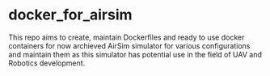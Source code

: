 # docker_for_airsim
This repo aims to create, maintain Dockerfiles and ready to use docker containers for now archieved AirSim simulator for various configurations and maintain them as this simulator has potential use in the field of UAV and Robotics development.

